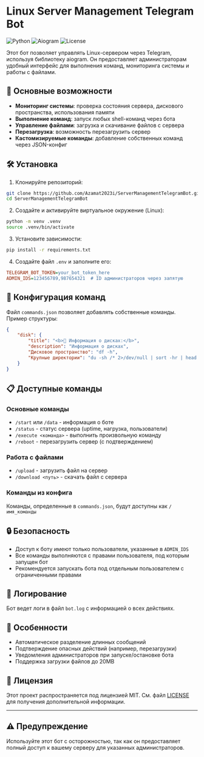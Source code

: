 # Linux Server Management Telegram Bot

![Python](https://img.shields.io/badge/python-3.9+-blue.svg)
![Aiogram](https://img.shields.io/badge/aiogram-3.x-green.svg)
![License](https://img.shields.io/badge/license-MIT-orange.svg)

Этот бот позволяет управлять Linux-сервером через Telegram, используя библиотеку aiogram. Он предоставляет администраторам удобный интерфейс для выполнения команд, мониторинга системы и работы с файлами.

## 📌 Основные возможности

- **Мониторинг системы**: проверка состояния сервера, дискового пространства, использования памяти
- **Выполнение команд**: запуск любых shell-команд через бота
- **Управление файлами**: загрузка и скачивание файлов с сервера
- **Перезагрузка**: возможность перезагрузить сервер
- **Кастомизируемые команды**: добавление собственных команд через JSON-конфиг

## 🛠 Установка

1. Клонируйте репозиторий:
```bash
git clone https://github.com/Azamat2023i/ServerManagementTelegramBot.git
cd ServerManagementTelegramBot
```

2. Создайте и активируйте виртуальное окружение (Linux):
```bash
python -m venv .venv
source .venv/bin/activate
```

3. Установите зависимости:
```bash
pip install -r requirements.txt
```

4. Создайте файл `.env` и заполните его:
```ini
TELEGRAM_BOT_TOKEN=your_bot_token_here
ADMIN_IDS=123456789,987654321  # ID администраторов через запятую
```

## 🔧 Конфигурация команд

Файл `commands.json` позволяет добавлять собственные команды. Пример структуры:

```json
{
    "disk": {
        "title": "<b>💾 Информация о дисках:</b>",
        "description": "Информация о дисках",
        "Дисковое пространство": "df -h",
        "Крупные директории": "du -sh /* 2>/dev/null | sort -hr | head -n 10"
    }
}
```

## 📋 Доступные команды

### Основные команды
- `/start` или `/data` - информация о боте
- `/status` - статус сервера (uptime, нагрузка, пользователи)
- `/execute <команда>` - выполнить произвольную команду
- `/reboot` - перезагрузить сервер (с подтверждением)

### Работа с файлами
- `/upload` - загрузить файл на сервер
- `/download <путь>` - скачать файл с сервера

### Команды из конфига
Команды, определенные в `commands.json`, будут доступны как `/имя_команды`

## 🔒 Безопасность

- Доступ к боту имеют только пользователи, указанные в `ADMIN_IDS`
- Все команды выполняются с правами пользователя, под которым запущен бот
- Рекомендуется запускать бота под отдельным пользователем с ограниченными правами

## 📄 Логирование

Бот ведет логи в файл `bot.log` с информацией о всех действиях.

## 📌 Особенности

- Автоматическое разделение длинных сообщений
- Подтверждение опасных действий (например, перезагрузки)
- Уведомления администраторов при запуске/остановке бота
- Поддержка загрузки файлов до 20MB

## 📄 Лицензия

Этот проект распространяется под лицензией MIT. См. файл [LICENSE](LICENSE) для получения дополнительной информации.

---

## ⚠️ Предупреждение

Используйте этот бот с осторожностью, так как он предоставляет полный доступ к вашему серверу для указанных администраторов.
